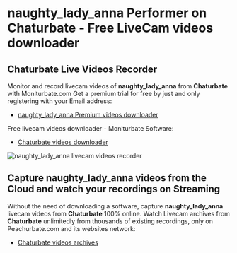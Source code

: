 # naughty_lady_anna Performer on Chaturbate - Free LiveCam videos downloader

## Chaturbate Live Videos Recorder

Monitor and record livecam videos of **naughty_lady_anna** from **Chaturbate** with Moniturbate.com
Get a premium trial for free by just and only registering with your Email address:
* [naughty_lady_anna Premium videos downloader](https://moniturbate.com/request-demo-licence-key.html)

Free livecam videos downloader - Moniturbate Software:
* [Chaturbate videos downloader](https://moniturbate.com/moniturbate-download-software.html)

![naughty_lady_anna livecam videos recorder](https://peachurnet.com/templates/moniturbate-software.png)


## Capture naughty_lady_anna videos from the Cloud and watch your recordings on Streaming

Without the need of downloading a software, capture **naughty_lady_anna** livecam videos from **Chaturbate** 100% online.
Watch Livecam archives from **Chaturbate** unlimitedly from thousands of existing recordings, only on Peachurbate.com and its websites network:
* [Chaturbate videos archives](https://peachurnet.com/)